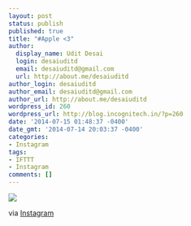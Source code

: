```yaml
---
layout: post
status: publish
published: true
title: "#Apple <3"
author:
  display_name: Udit Desai
  login: desaiuditd
  email: desaiuditd@gmail.com
  url: http://about.me/desaiuditd
author_login: desaiuditd
author_email: desaiuditd@gmail.com
author_url: http://about.me/desaiuditd
wordpress_id: 260
wordpress_url: http://blog.incognitech.in/?p=260
date: '2014-07-15 01:48:37 -0400'
date_gmt: '2014-07-14 20:03:37 -0400'
categories:
- Instagram
tags:
- IFTTT
- Instagram
comments: []
---
```


![](http://scontent-b.cdninstagram.com/hphotos-xpf1/t51.2885-15/10546982_824717904259703_387910323_n.jpg)

via [Instagram](http://ift.tt/1rm6ZQZ)

